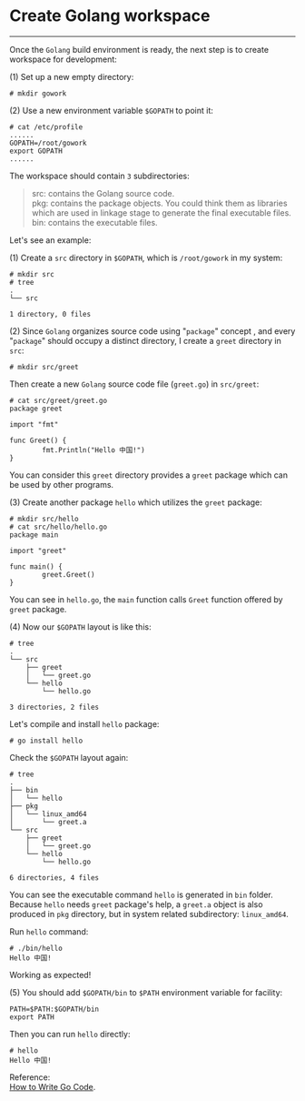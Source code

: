 # Create Golang workspace
----
Once the `Golang` build environment is ready, the next step is to create workspace for development:  

(1) Set up a new empty directory:  

	# mkdir gowork

(2) Use a new environment variable `$GOPATH` to point it:  
	
	# cat /etc/profile
	......
	GOPATH=/root/gowork
	export GOPATH
	...... 

The workspace should contain `3` subdirectories:  

>src: contains the Golang source code.  
>pkg: contains the package objects. You could think them as libraries which are used in linkage stage to generate the final executable files.  
>bin: contains the executable files. 

Let's see an example:

(1) Create a `src` directory in `$GOPATH`, which is `/root/gowork` in my system:  
 
	# mkdir src
	# tree
	.
	└── src
	
	1 directory, 0 files

(2) Since `Golang` organizes source code using "`package`" concept , and every "`package`" should occupy a distinct directory, I create a `greet` directory in `src`:  

	# mkdir src/greet

Then create a new `Golang` source code file (`greet.go`) in `src/greet`:  

	# cat src/greet/greet.go
	package greet
	
	import "fmt"
	
	func Greet() {
	        fmt.Println("Hello 中国!")
	}

You can consider this `greet` directory provides a `greet` package which can be used by other programs.  
 
(3) Create another package `hello` which utilizes the `greet` package:  

	# mkdir src/hello
	# cat src/hello/hello.go
	package main
	
	import "greet"
	
	func main() {
	        greet.Greet()
	}

You can see in `hello.go`, the `main` function calls `Greet` function offered by `greet` package.  

(4) Now our `$GOPATH` layout is like this:  

	# tree
	.
	└── src
	    ├── greet
	    │   └── greet.go
	    └── hello
	        └── hello.go
	
	3 directories, 2 files

Let's compile and install `hello` package:  

	# go install hello

Check the `$GOPATH` layout again:  

	# tree
	.
	├── bin
	│   └── hello
	├── pkg
	│   └── linux_amd64
	│       └── greet.a
	└── src
	    ├── greet
	    │   └── greet.go
	    └── hello
	        └── hello.go
	
	6 directories, 4 files

You can see the executable command `hello` is generated in `bin` folder. Because `hello` needs `greet` package's help, a `greet.a` object is also produced in `pkg` directory, but in system related subdirectory: `linux_amd64`.  

Run `hello` command:  

	# ./bin/hello
	Hello 中国!

Working as expected!

(5) You should add `$GOPATH/bin` to `$PATH` environment variable for facility:  

	PATH=$PATH:$GOPATH/bin
	export PATH

Then you can run `hello` directly:  

	# hello
	Hello 中国!

Reference:  
[How to Write Go Code](https://golang.org/doc/code.html).

